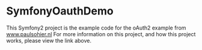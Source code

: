 SymfonyOauthDemo
================
This Symfony2 project is the example code for the oAuth2 example from www.paulsohier.nl
For more information on this project, and how this project works, please view the link above.
